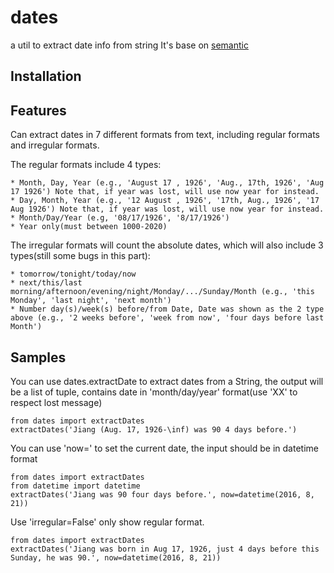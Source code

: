 dates
====
a util to extract date info from string
It's base on [semantic](https://github.com/crm416/semantic)
## Installation
## Features
Can extract dates in 7 different formats from text, including regular formats and irregular formats.

The regular formats include 4 types: 

    * Month, Day, Year (e.g., 'August 17 , 1926', 'Aug., 17th, 1926', 'Aug 17 1926') Note that, if year was lost, will use now year for instead.
    * Day, Month, Year (e.g., '12 August , 1926', '17th, Aug., 1926', '17 Aug 1926') Note that, if year was lost, will use now year for instead.
    * Month/Day/Year (e.g, '08/17/1926', '8/17/1926')
    * Year only(must between 1000-2020)

The irregular formats will count the absolute dates, which will also include 3 types(still some bugs in this part):

    * tomorrow/tonight/today/now
    * next/this/last morning/afternoon/evening/night/Monday/.../Sunday/Month (e.g., 'this Monday', 'last night', 'next month')
    * Number day(s)/week(s) before/from Date, Date was shown as the 2 type above (e.g., '2 weeks before', 'week from now', 'four days before last Month')
## Samples
You can use dates.extractDate to extract dates from a String, the output will be a list of tuple, contains date in 'month/day/year' format(use 'XX' to respect lost message)

    from dates import extractDates
    extractDates('Jiang (Aug. 17, 1926-\inf) was 90 4 days before.')

You can use 'now=' to set the current date, the input should be in datetime format

    from dates import extractDates
    from datetime import datetime
    extractDates('Jiang was 90 four days before.', now=datetime(2016, 8, 21))

Use 'irregular=False' only show regular format.

    from dates import extractDates
    extractDates('Jiang was born in Aug 17, 1926, just 4 days before this Sunday, he was 90.', now=datetime(2016, 8, 21))
